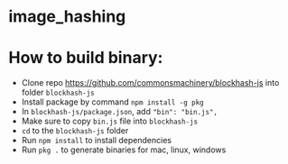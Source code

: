 # image_hashing

# How to build binary:
- Clone repo https://github.com/commonsmachinery/blockhash-js into folder `blockhash-js`
- Install package by command `npm install -g pkg`
- In `blockhash-js/package.json`, add `"bin": "bin.js",`
- Make sure to copy `bin.js` file into `blockhash-js`
- `cd` to the `blockhash-js` folder
- Run `npm install` to install dependencies
- Run `pkg .` to generate binaries for mac, linux, windows
